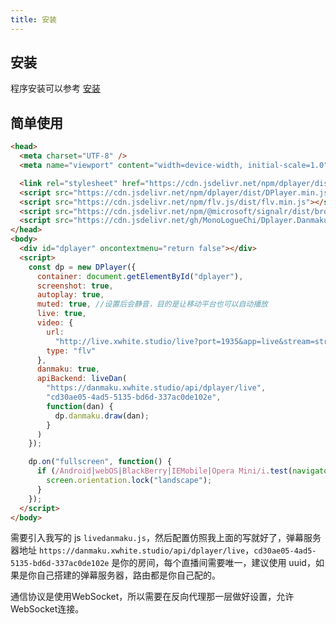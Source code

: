 ```yaml
---
title: 安装
---
```


## 安装

程序安装可以参考 [安装](/danmaku/install.md)

## 简单使用

```html
<head>
  <meta charset="UTF-8" />
  <meta name="viewport" content="width=device-width, initial-scale=1.0" />

  <link rel="stylesheet" href="https://cdn.jsdelivr.net/npm/dplayer/dist/DPlayer.min.css" />
  <script src="https://cdn.jsdelivr.net/npm/dplayer/dist/DPlayer.min.js"></script>
  <script src="https://cdn.jsdelivr.net/npm/flv.js/dist/flv.min.js"></script>
  <script src="https://cdn.jsdelivr.net/npm/@microsoft/signalr/dist/browser/signalr.min.js"></script>
  <script src="https://cdn.jsdelivr.net/gh/MonoLogueChi/Dplayer.Danmaku@gh-pages/js/livedanmaku.js"></script>
</head>
<body>
  <div id="dplayer" oncontextmenu="return false"></div>
  <script>
    const dp = new DPlayer({
      container: document.getElementById("dplayer"),
      screenshot: true,
      autoplay: true,
      muted: true, //设置后会静音，目的是让移动平台也可以自动播放
      live: true,
      video: {
        url:
          "http://live.xwhite.studio/live?port=1935&app=live&stream=streamname",
        type: "flv"
      },
      danmaku: true,
      apiBackend: liveDan(
        "https://danmaku.xwhite.studio/api/dplayer/live",
        "cd30ae05-4ad5-5135-bd6d-337ac0de102e",
        function(dan) {
          dp.danmaku.draw(dan);
        }
      )
    });

    dp.on("fullscreen", function() {
      if (/Android|webOS|BlackBerry|IEMobile|Opera Mini/i.test(navigator.userAgent)) {
        screen.orientation.lock("landscape");
      }
    });
  </script>
</body>
```

需要引入我写的 js `livedanmaku.js`，然后配置仿照我上面的写就好了，弹幕服务器地址 `https://danmaku.xwhite.studio/api/dplayer/live`，`cd30ae05-4ad5-5135-bd6d-337ac0de102e` 是你的房间，每个直播间需要唯一，建议使用 uuid，如果是你自己搭建的弹幕服务器，路由都是你自己配的。

通信协议是使用WebSocket，所以需要在反向代理那一层做好设置，允许WebSocket连接。

<ClientOnly>
  <Vssue title="安装-Live | 弹幕服务器文档" />
</ClientOnly>